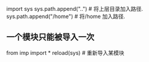 import sys
sys.path.append("..") # 将上层目录加入路径.
sys.path.append("/home") # 将/home 加入路径.


## 一个模块只能被导入一次
from imp import *
reload(sys) # 重新导入某模块
